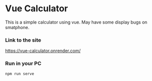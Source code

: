 # Vue Calculator

This is a simple calculator using vue. May have some display bugs on smatphone.


### Link to the site
https://vue-calculator.onrender.com/


### Run in your PC
```
npm run serve
```
